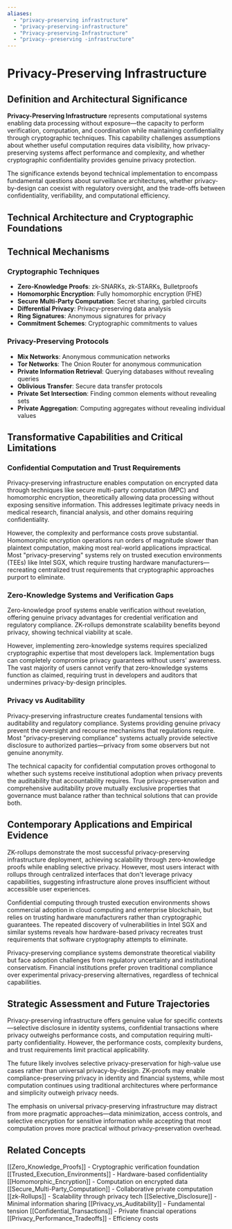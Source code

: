 ```yaml
---
aliases:
  - "privacy-preserving infrastructure"
  - "privacy-preserving-infrastructure"
  - "Privacy-preserving-Infrastructure"
  - "privacy--preserving -infrastructure"
---
```


# Privacy-Preserving Infrastructure

## Definition and Architectural Significance

**Privacy-Preserving Infrastructure** represents computational systems enabling data processing without exposure—the capacity to perform verification, computation, and coordination while maintaining confidentiality through cryptographic techniques. This capability challenges assumptions about whether useful computation requires data visibility, how privacy-preserving systems affect performance and complexity, and whether cryptographic confidentiality provides genuine privacy protection.

The significance extends beyond technical implementation to encompass fundamental questions about surveillance architectures, whether privacy-by-design can coexist with regulatory oversight, and the trade-offs between confidentiality, verifiability, and computational efficiency.

## Technical Architecture and Cryptographic Foundations

## Technical Mechanisms

### Cryptographic Techniques
- **Zero-Knowledge Proofs**: zk-SNARKs, zk-STARKs, Bulletproofs
- **Homomorphic Encryption**: Fully homomorphic encryption (FHE)
- **Secure Multi-Party Computation**: Secret sharing, garbled circuits
- **Differential Privacy**: Privacy-preserving data analysis
- **Ring Signatures**: Anonymous signatures for privacy
- **Commitment Schemes**: Cryptographic commitments to values

### Privacy-Preserving Protocols
- **Mix Networks**: Anonymous communication networks
- **Tor Networks**: The Onion Router for anonymous communication
- **Private Information Retrieval**: Querying databases without revealing queries
- **Oblivious Transfer**: Secure data transfer protocols
- **Private Set Intersection**: Finding common elements without revealing sets
- **Private Aggregation**: Computing aggregates without revealing individual values

## Transformative Capabilities and Critical Limitations

### Confidential Computation and Trust Requirements

Privacy-preserving infrastructure enables computation on encrypted data through techniques like secure multi-party computation (MPC) and homomorphic encryption, theoretically allowing data processing without exposing sensitive information. This addresses legitimate privacy needs in medical research, financial analysis, and other domains requiring confidentiality.

However, the complexity and performance costs prove substantial. Homomorphic encryption operations run orders of magnitude slower than plaintext computation, making most real-world applications impractical. Most "privacy-preserving" systems rely on trusted execution environments (TEEs) like Intel SGX, which require trusting hardware manufacturers—recreating centralized trust requirements that cryptographic approaches purport to eliminate.

### Zero-Knowledge Systems and Verification Gaps

Zero-knowledge proof systems enable verification without revelation, offering genuine privacy advantages for credential verification and regulatory compliance. ZK-rollups demonstrate scalability benefits beyond privacy, showing technical viability at scale.

However, implementing zero-knowledge systems requires specialized cryptographic expertise that most developers lack. Implementation bugs can completely compromise privacy guarantees without users' awareness. The vast majority of users cannot verify that zero-knowledge systems function as claimed, requiring trust in developers and auditors that undermines privacy-by-design principles.

### Privacy vs Auditability

Privacy-preserving infrastructure creates fundamental tensions with auditability and regulatory compliance. Systems providing genuine privacy prevent the oversight and recourse mechanisms that regulations require. Most "privacy-preserving compliance" systems actually provide selective disclosure to authorized parties—privacy from some observers but not genuine anonymity.

The technical capacity for confidential computation proves orthogonal to whether such systems receive institutional adoption when privacy prevents the auditability that accountability requires. True privacy-preservation and comprehensive auditability prove mutually exclusive properties that governance must balance rather than technical solutions that can provide both.

## Contemporary Applications and Empirical Evidence

ZK-rollups demonstrate the most successful privacy-preserving infrastructure deployment, achieving scalability through zero-knowledge proofs while enabling selective privacy. However, most users interact with rollups through centralized interfaces that don't leverage privacy capabilities, suggesting infrastructure alone proves insufficient without accessible user experiences.

Confidential computing through trusted execution environments shows commercial adoption in cloud computing and enterprise blockchain, but relies on trusting hardware manufacturers rather than cryptographic guarantees. The repeated discovery of vulnerabilities in Intel SGX and similar systems reveals how hardware-based privacy recreates trust requirements that software cryptography attempts to eliminate.

Privacy-preserving compliance systems demonstrate theoretical viability but face adoption challenges from regulatory uncertainty and institutional conservatism. Financial institutions prefer proven traditional compliance over experimental privacy-preserving alternatives, regardless of technical capabilities.

## Strategic Assessment and Future Trajectories

Privacy-preserving infrastructure offers genuine value for specific contexts—selective disclosure in identity systems, confidential transactions where privacy outweighs performance costs, and computation requiring multi-party confidentiality. However, the performance costs, complexity burdens, and trust requirements limit practical applicability.

The future likely involves selective privacy-preservation for high-value use cases rather than universal privacy-by-design. ZK-proofs may enable compliance-preserving privacy in identity and financial systems, while most computation continues using traditional architectures where performance and simplicity outweigh privacy needs.

The emphasis on universal privacy-preserving infrastructure may distract from more pragmatic approaches—data minimization, access controls, and selective encryption for sensitive information while accepting that most computation proves more practical without privacy-preservation overhead.

## Related Concepts

[[Zero_Knowledge_Proofs]] - Cryptographic verification foundation
[[Trusted_Execution_Environments]] - Hardware-based confidentiality
[[Homomorphic_Encryption]] - Computation on encrypted data
[[Secure_Multi-Party_Computation]] - Collaborative private computation
[[zk-Rollups]] - Scalability through privacy tech
[[Selective_Disclosure]] - Minimal information sharing
[[Privacy_vs_Auditability]] - Fundamental tension
[[Confidential_Transactions]] - Private financial operations
[[Privacy_Performance_Tradeoffs]] - Efficiency costs